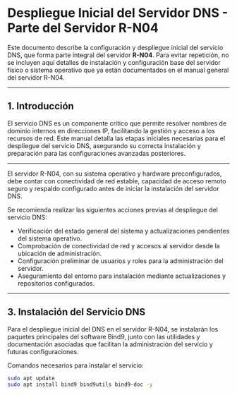 # Despliegue Inicial del Servidor DNS - Parte del Servidor R-N04

Este documento describe la configuración y despliegue inicial del servicio DNS, que forma parte integral del servidor **R-N04**. Para evitar repetición, no se incluyen aquí detalles de instalación y configuración base del servidor físico o sistema operativo que ya están documentados en el manual general del servidor R-N04.

---

## 1. Introducción

El servicio DNS es un componente crítico que permite resolver nombres de dominio internos en direcciones IP, facilitando la gestión y acceso a los recursos de red. Este manual detalla las etapas iniciales necesarias para el despliegue del servicio DNS, asegurando su correcta instalación y preparación para las configuraciones avanzadas posteriores.

---

El servidor R-N04, con su sistema operativo y hardware preconfigurados, debe contar con conectividad de red estable, capacidad de acceso remoto seguro y respaldo configurado antes de iniciar la instalación del servidor DNS.

Se recomienda realizar las siguientes acciones previas al despliegue del servicio DNS:

- Verificación del estado general del sistema y actualizaciones pendientes del sistema operativo.
- Comprobación de conectividad de red y accesos al servidor desde la ubicación de administración.
- Configuración preliminar de usuarios y roles para la administración del servidor.
- Aseguramiento del entorno para instalación mediante actualizaciones y repositorios configurados.

---

## 3. Instalación del Servicio DNS

Para el despliegue inicial del DNS en el servidor R-N04, se instalarán los paquetes principales del software Bind9, junto con las utilidades y documentación asociadas que facilitan la administración del servicio y futuras configuraciones.

Comandos necesarios para instalar el servicio:

```bash
sudo apt update
sudo apt install bind9 bind9utils bind9-doc -y
```

